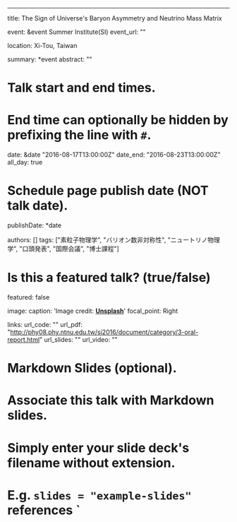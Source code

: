 ---
title: The Sign of Universe's Baryon Asymmetry and Neutrino Mass Matrix

event: &event Summer Institute(SI)
event_url: ""

location: Xi-Tou, Taiwan

summary: *event
abstract: ""

# Talk start and end times.
#   End time can optionally be hidden by prefixing the line with `#`.
date: &date "2016-08-17T13:00:00Z"
date_end: "2016-08-23T13:00:00Z"
all_day: true

# Schedule page publish date (NOT talk date).
publishDate: *date

authors: []
tags: ["素粒子物理学", "バリオン数非対称性", "ニュートリノ物理学", "口頭発表", "国際会議", "博士課程"]

# Is this a featured talk? (true/false)
featured: false

image:
  caption: 'Image credit: [**Unsplash**](https://unsplash.com/photos/bzdhc5b3Bxs)'
  focal_point: Right

links:
url_code: ""
url_pdf: "http://phy08.phy.ntnu.edu.tw/si2016/document/category/3-oral-report.html"
url_slides: ""
url_video: ""

# Markdown Slides (optional).
#   Associate this talk with Markdown slides.
#   Simply enter your slide deck's filename without extension.
#   E.g. `slides = "example-slides"` references `